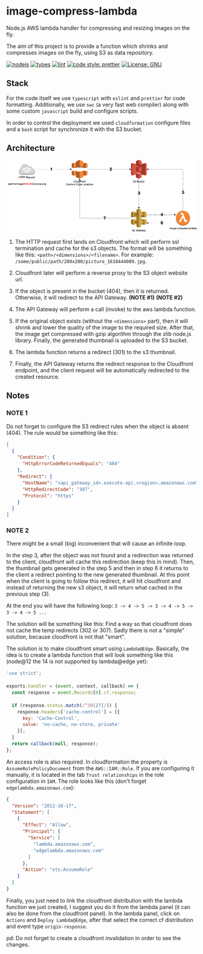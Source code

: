 # image-compress-lambda
Node.js AWS lambda handler for compressing and resizing images on the fly.

The aim of this project is to provide a function which shrinks and compresses images on the fly, using S3 as
data repository.

[![nodejs](https://badges.aleen42.com/src/node.svg)](https://nodejs.org/)
[![types](https://badges.aleen42.com/src/typescript.svg)](https://www.typescriptlang.org/)
[![lint](https://badges.aleen42.com/src/eslint.svg)](https://eslint.org/)
[![code style: prettier](https://img.shields.io/badge/code_style-prettier-ff69b4.svg)](https://github.com/prettier/prettier)
[![License: GNU](https://img.shields.io/badge/License-GNU-blue.svg)](https://www.gnu.org/licenses/gpl-3.0.en.html)

## Stack

For the code itself we use `typescript` with `eslint` and `prettier` for code formatting. Additionally, we use
`swc` (a very fast web compiler) along with some custom `javascript` build and configure scripts.

In order to control the deployment we used `cloudformation` configure files and a `bash` script for synchronize
it with the S3 bucket.

## Architecture

![architecture](resources/image-compress-lambda-architecture.png?raw=true)

1. The HTTP request first lands on Cloudfront which will perform ssl termination and cache for the s3 objects.
   The format will be something like this: `<path>/<dimensions>/<filename>`.
   For example: `/some/public/path/200x200/picture_1618444089.jpg`.

2. Cloudfront later will perform a reverse proxy to the S3 object website url.

3. If the object is present in the bucket (404), then it is returned. Otherwise, it will redirect to the API Gateway. **(NOTE #1)** **(NOTE #2)**

4. The API Gateway will perform a call (invoke) to the aws lambda function.

5. If the original object exists (without the `<dimensions>` part), then it will shrink and lower the quality of the image
   to the required size. After that, the image get compressed with gzip algorithm through the zlib node.js library. Finally,
   the generated thumbnail is uploaded to the S3 bucket.

6. The lambda function returns a redirect (301) to the s3 thumbnail.

7. Finally, the API Gateway returns the redirect response to the Cloudfront endpoint, and the client request will be
   automatically redirected to the created resource.

## Notes

### NOTE 1

Do not forget to configure the S3 redirect rules when the object is absent (404). The rule would be something like this:

```json
[
  {
    "Condition": {
      "HttpErrorCodeReturnedEquals": "404"
    },
    "Redirect": {
      "HostName": "<api_gateway_id>.execute-api.<region>.amazonaws.com",
      "HttpRedirectCode": "307",
      "Protocol": "https"
    }
  }
]
```

### NOTE 2

There might be a small (big) inconvenient that will cause an infinite loop.

In the step 3, after the object was not found and a redirection was returned to the client, cloudfront will cache this
redirection (keep this in mind).
Then, the thumbnail gets generated in the step 5 and then in step 6 it returns to the client a redirect pointing to the new
generated thumbnail. At this point when the client is going to follow this redirect, it will hit cloudfront and instead of
returning the new s3 object, it will return what cached in the previous step (3).

At the end you will have the following loop: `3 -> 4 -> 5 -> 3 -> 4 -> 5 -> 3 -> 4 -> 5 ...`

The solution will be something like this: Find a way so that cloudfront does not cache the temp redirects (302 or 307).
Sadly there is not a "simple" solution, because cloudfront is not that "smart".

The solution is to make cloudfront smart using `Lambda@Edge`. Basically, the idea is to create a lambda function that will
look something like this (node@12 the 14 is not supported by lambda@edge yet):

```javascript
'use strict';

exports.handler = (event, context, callback) => {
  const response = event.Records[0].cf.response;
  
  if (response.status.match(/^30[27]/)) {
    response.headers['cache-control'] = [{ 
      key: 'Cache-Control', 
      value: 'no-cache, no-store, private' 
    }];
  }
  return callback(null, response);
};

```

An access role is also required. In cloudformation the property is `AssumeRolePolicyDocument` from the `AWS::IAM::Role`.
If you are configuring it manually, it is located in the tab `Trust relationships` in the role configuration in `IAM`.
The role looks like this (don't forget `edgelambda.amazonaws.com`):

```json
{
  "Version": "2012-10-17",
  "Statement": [
    {
      "Effect": "Allow",
      "Principal": {
        "Service": [
          "lambda.amazonaws.com",
          "edgelambda.amazonaws.com"
        ]
      },
      "Action": "sts:AssumeRole"
    }
  ]
}
```

Finally, you just need to link the cloudfront distribution with the lambda function
we just created, I suggest you do it from the lambda panel (it can also be done from
the cloudfront panel).
In the lambda panel, click on `Actions` and `Deploy Lambda@Edge`, after that select
the correct cf distribution and event type `origin-response`.

pd: Do not forget to create a cloudfront invalidation in order to see the changes.
